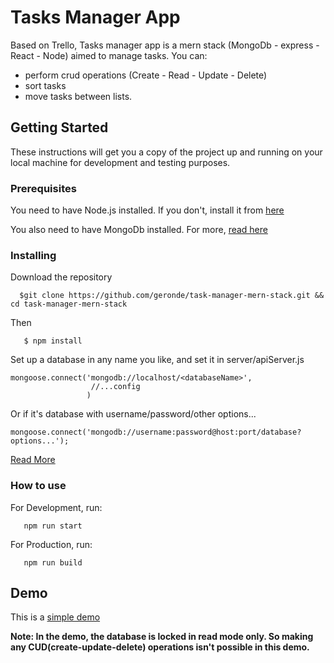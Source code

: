 # Tasks Manager App

Based on Trello, Tasks manager app is a mern stack (MongoDb - express - React - Node) aimed to manage tasks. You can:

- perform crud operations (Create - Read - Update - Delete)
- sort tasks
- move tasks between lists.

## Getting Started

These instructions will get you a copy of the project up and running on your local machine for development and testing purposes.

### Prerequisites

You need to have Node.js installed. If you don't, install it from [here](https://nodejs.org/en/)

You also need to have MongoDb installed. For more, [read here](https://docs.mongodb.com/manual/administration/install-community/)


### Installing

Download the repository
 

```
  $git clone https://github.com/geronde/task-manager-mern-stack.git && cd task-manager-mern-stack 

```
Then

```
   $ npm install 

```
Set up a database in any name you like, and set it in server/apiServer.js 

```
mongoose.connect('mongodb://localhost/<databaseName>', 
                  //...config
                 )
```
Or if it's database with username/password/other options...

```
mongoose.connect('mongodb://username:password@host:port/database?options...');

```
[Read More](http://mongoosejs.com/docs/connections.html)

### How to use 

For Development, run:

```
   npm run start

```
   For Production, run:

```
   npm run build

```


## Demo
This is a [simple demo](https://mern-stack-project.herokuapp.com/)

**Note: In the demo, the database is locked in read mode only. So making any CUD(create-update-delete) operations isn't possible in this demo.** 